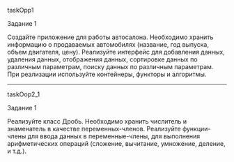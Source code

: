 taskOpp1

Задание 1

Создайте приложение для работы автосалона. Необходимо хранить информацию о продаваемых автомобилях (название, год выпуска, объем двигателя, цену). Реализуйте интерфейс для добавления данных, удаления данных, отображения данных, сортировке данных по различным параметрам, поиску данных по различным параметрам. При реализации используйте контейнеры, функторы и алгоритмы.

---------------------------------------------------------------------------------------------------------------------------------------------------------------------------------

taskOop2_1

Задание 1

Реализуйте класс Дробь. Необходимо хранить числитель и знаменатель в качестве переменных-членов. Реализуйте функции-члены для ввода данных в переменные-члены, для выполнения арифметических операций (сложение, вычитание, умножение, деление, и т.д.).


